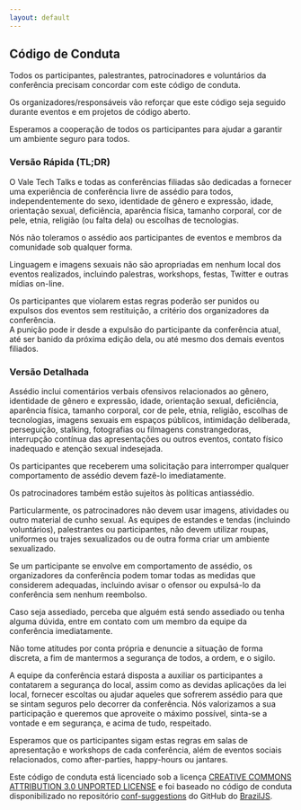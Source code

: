 ```yaml
---
layout: default
---
```


## Código de Conduta

Todos os participantes, palestrantes, patrocinadores e voluntários da
conferência precisam concordar com este código de conduta.

Os organizadores/responsáveis vão reforçar que este código seja seguido durante
eventos e em projetos de código aberto.

Esperamos a cooperação de todos os participantes para ajudar a garantir um
ambiente seguro para todos.

### Versão Rápida (TL;DR)

O Vale Tech Talks e todas as conferências filiadas são dedicadas a
fornecer uma experiência de conferência livre de assédio para todos,
independentemente do sexo, identidade de gênero e expressão, idade, orientação
sexual, deficiência, aparência física, tamanho corporal, cor de pele, etnia,
religião (ou falta dela) ou escolhas de tecnologias.

Nós não toleramos o assédio aos participantes de eventos e membros da comunidade
sob qualquer forma.

Linguagem e imagens sexuais não são apropriadas em nenhum local dos eventos
realizados, incluindo palestras, workshops, festas, Twitter e outras mídias
on-line.

Os participantes que violarem estas regras poderão ser punidos ou expulsos dos
eventos sem restituição, a critério dos organizadores da conferência.  
A punição pode ir desde a expulsão do participante da conferência atual, até ser
banido da próxima edição dela, ou até mesmo dos demais eventos filiados.

### Versão Detalhada

Assédio inclui comentários verbais ofensivos relacionados ao gênero, identidade
de gênero e expressão, idade, orientação sexual, deficiência, aparência física,
tamanho corporal, cor de pele, etnia, religião, escolhas de tecnologias, imagens
sexuais em espaços públicos, intimidação deliberada, perseguição, stalking,
fotografias ou filmagens constrangedoras, interrupção contínua das apresentações
ou outros eventos, contato físico inadequado e atenção sexual indesejada.

Os participantes que receberem uma solicitação para interromper qualquer
comportamento de assédio devem fazê-lo imediatamente.

Os patrocinadores também estão sujeitos às políticas antiassédio.

Particularmente, os patrocinadores não devem usar imagens, atividades ou outro
material de cunho sexual. As equipes de estandes e tendas (incluindo
voluntários), palestrantes ou participantes, não devem utilizar roupas,
uniformes ou trajes sexualizados ou de outra forma criar um ambiente
sexualizado.

Se um participante se envolve em comportamento de assédio, os organizadores da
conferência podem tomar todas as medidas que considerem adequadas, incluindo
avisar o ofensor ou expulsá-lo da conferência sem nenhum reembolso.

Caso seja assediado, perceba que alguém está sendo assediado ou tenha alguma
dúvida, entre em contato com um membro da equipe da conferência imediatamente.

Não tome atitudes por conta própria e denuncie a situação de forma discreta, a
fim de mantermos a segurança de todos, a ordem, e o sigilo.

A equipe da conferência estará disposta a auxiliar os participantes a contatarem
a segurança do local, assim como as devidas aplicações da lei local,
fornecer escoltas ou ajudar aqueles que sofrerem assédio para que se sintam
seguros pelo decorrer da conferência. Nós valorizamos a sua participação e
queremos que aproveite o máximo possível, sinta-se a vontade e em segurança, e
acima de tudo, respeitado.

Esperamos que os participantes sigam estas regras em salas de apresentação e
workshops de cada conferência, além de eventos sociais relacionados, como
after-parties, happy-hours ou jantares.

Este código de conduta está licenciado sob a licença [CREATIVE COMMONS
ATTRIBUTION 3.0 UNPORTED LICENSE](https://creativecommons.org/licenses/by/3.0/)
e foi baseado no código de conduta disponibilizado no repositório
[conf-suggestions](https://github.com/braziljs/conf-suggestions) do GitHub do
[BrazilJS](https://github.com/braziljs).
